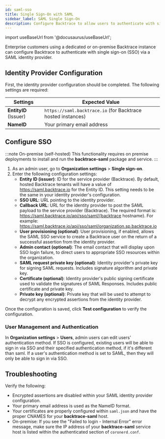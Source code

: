 ```yaml
---
id: saml-sso
title: Single Sign-On with SAML
sidebar_label: SAML Single Sign-On
description: Configure Backtrace to allow users to authenticate with single sign-on (SSO) via a SAML identity provider.
---
```


import useBaseUrl from '@docusaurus/useBaseUrl';

Enterprise customers using a dedicated or on-premise Backtrace instance can configure Backtrace to authenticate with single sign-on (SSO) via a SAML  identity provider.

## Identity Provider Configuration

First, the identity provider configuration should be completed. The following settings are required:

| Settings | Expected Value |
| ---------- | -------------- |
| **EntityID** (Issuer) | `https://saml.backtrace.io` (for Backtrace hosted instances)| 
| **NameID**    | Your primary email address|

## Configure SSO

:::note On-premise (self-hosted)
This functionality requires on premise deployments to install and run the **backtrace-saml** package and service.
:::

1. As an admin user, go to **Organization settings** > **Single sign-on**.
1. Enter the following configuration settings:
    - **Entity ID (issuer)**: ID for the service provider (Backtrace). By default, hosted Backtrace tenants will have a value of https://saml.backtrace.io for the Entity ID. This setting needs to be the same in your identity provider's configuration.
    - **SSO URL**: URL pointing to the identity provider.
    - **Callback URL**: URL for the identity provider to post the SAML payload to the service provider (Backtrace). The required format is: https://saml.backtrace.io/api/sso/saml/{backtrace hostname}. For example: https://saml.backtrace.io/api/sso/saml/organization.sp.backtrace.io
    - **User provisioning (optional)**: User provisioning, if enabled, allows the SAML SSO service to create a Backtrace user on the return of a successful assertion from the identity provider.
    - **Admin contact (optional)**: The email contact that will display upon SSO login failure, to direct users to appropriate SSO resources within the organization.
    - **SAML request private key (optional)**: Identity provider's private key for signing SAML requests. Includes signature algorithm and private key.
    - **Certificate (optional)**: Identity provider's public signing certificate used to validate the signatures of SAML Responses. Includes public certificate and private key.
    - **Private key (optional)**: Private key that will be used to attempt to decrypt any encrypted assertions from the identity provider.

Once the configuration is saved, click **Test configuration** to verify the configuration.

### User Management and Authentication

In **Organization settings** > **Users**, admin users can edit users' authentication method. If SSO is configured, existing users will be able to sign in via SSO and their specified authentication method, if it's different than saml. If a user's authentication method is set to SAML, then they will only be able to sign in via SSO.

## Troubleshooting

Verify the following: 
- Encrypted assertions are disabled within your SAML identity provider configuration.
- Your primary email address is used as the NameID format.
- Your certificates are properly configured within `saml.json` and have the proper CNAMES for your **backtrace-saml** host.
- On-premise: If you see the "Failed to login - Internal Error" error message, make sure the IP address of your **backtrace-saml** service host is listed within the authenticated section of `coronerd.conf`. 